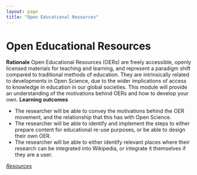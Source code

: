 ```yaml
---
layout: page
title: "Open Educational Resources"
---
```


# Open Educational Resources
**Rationale**
Open Educational Resources (OERs) are freely accessible, openly licensed materials for teaching and learning, and represent a paradigm shift compared to traditional methods of education. They are intrinsically related to developments in Open Science, due to the wider implications of access to knowledge in education in our global societies. This module will provide an understanding of the motivations behind OERs and how to develop your own.
**Learning outcomes**
* The researcher will be able to convey the motivations behind the OER movement, and the relationship that this has with Open Science.
* The researcher will be able to identify and implement the steps to either prepare content for educational re-use purposes, or be able to design their own OER.
* The researcher will be able to either identify relevant places where their research can be integrated into Wikipedia, or integrate it themselves if they are a user.

[_Resources_](https://opensciencemooc.eu/resources/#nine)
